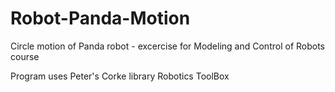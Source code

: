 # Robot-Panda-Motion

Circle motion of Panda robot - excercise for Modeling and Control of Robots course

Program uses Peter's Corke library Robotics ToolBox
